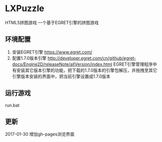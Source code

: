 # LXPuzzle
HTML5拼图游戏
一个基于EGRET引擎的拼图游戏

## 环境配置
1. 安装EGRET引擎
https://www.egret.com/
2. 配置1.7.0版本引擎
http://developer.egret.com/cn/github/egret-docs/Engine2D/releaseNote/allVersion/index.html
EGRET引擎管理程序中有安装其它版本引擎的功能，把下载的1.7.0版本的引擎包解压，并拖拽至其它引擎版本安装的界面中，把当前引擎设置成1.7.0版本

## 运行游戏
run.bat

## 更新
2017-01-30 增加gh-pages浏览界面